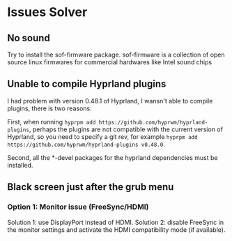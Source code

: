 # Issues Solver

## No sound

Try to install the sof-firmware package. sof-firmware is a collection of open source linux firmwares for commercial hardwares like Intel sound chips

## Unable to compile Hyprland plugins

I had problem with version 0.48.1 of Hyprland, I wansn't able to compile plugins, there is two reasons:

First, when running `hyprpm add https://github.com/hyprwm/hyprland-plugins`, perhaps the plugins are not compatible with the current version of Hyprland,
so you need to specify a git rev, for example `hyprpm add https://github.com/hyprwm/hyprland-plugins v0.48.0`.

Second, all the *-devel packages for the hyprland dependencies must be installed.

## Black screen just after the grub menu

### Option 1: Monitor issue (FreeSync/HDMI)

Solution 1: use DisplayPort instead of HDMI.
Solution 2: disable FreeSync in the monitor settings and activate the HDMI compatibility mode (if available).
